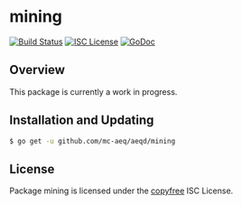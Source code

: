 mining
======

[![Build Status](http://img.shields.io/travis/decred/aeqd.svg)](https://travis-ci.org/decred/aeqd)
[![ISC License](http://img.shields.io/badge/license-ISC-blue.svg)](http://copyfree.org)
[![GoDoc](https://img.shields.io/badge/godoc-reference-blue.svg)](http://godoc.org/github.com/mc-aeq/aeqd/mining)

## Overview

This package is currently a work in progress.

## Installation and Updating

```bash
$ go get -u github.com/mc-aeq/aeqd/mining
```

## License

Package mining is licensed under the [copyfree](http://copyfree.org) ISC
License.
